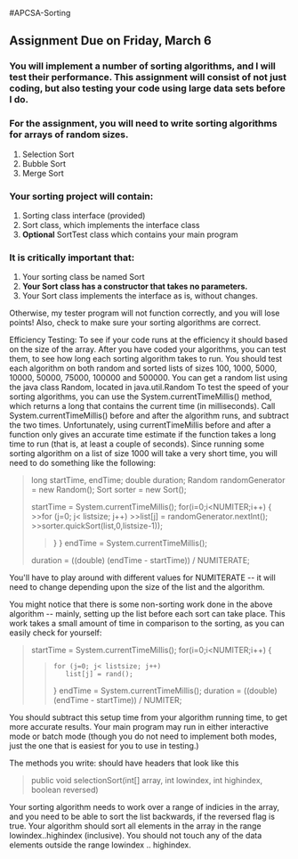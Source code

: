 #APCSA-Sorting

## Assignment Due on Friday, March 6

### You will implement a number of sorting algorithms, and I will test their performance. This assignment will consist of not just coding, but also testing your code using large data sets before I do.

### For the assignment, you will need to write sorting algorithms for arrays of random sizes. 
 
   1. Selection Sort
   2. Bubble Sort
   3.  Merge Sort


### Your sorting project will contain:

   1. Sorting class interface (provided)
   2. Sort class, which implements the interface class 
   3.  __Optional__ SortTest class which contains your main program 


### It is critically important that:

  1. Your sorting class be named Sort 
  2. __Your Sort class has a constructor that takes no parameters.__
  3.  Your Sort class implements the interface as is, without changes.
 
 Otherwise, my tester program will not function correctly, and you will lose points!  Also, check to make sure your sorting algorithms are correct.  

Efficiency Testing: To see if your code runs at the efficiency it should based on the size of the array.
 After you have coded your algorithms, you can test them, to see how long each sorting algorithm takes to run.  You should test each algorithm on both random and sorted lists of sizes 100, 1000, 5000, 10000, 50000, 75000, 100000 and 500000.  You can get a random list using the java class Random, located in java.util.Random  To test the speed of your sorting algorithms, you can use the System.currentTimeMillis() method, which returns a long that contains the current time (in milliseconds). Call System.currentTimeMillis() before and after the algorithm runs, and subtract the two times. Unfortunately,  using currentTimeMillis before and after a function only gives an accurate time estimate if the function takes a long time to run (that is, at least a couple of seconds).  Since running some sorting algorithm on a list of size 1000 will take a very short time, you will need to do something like the following:

   >long startTime, endTime;
   >double duration;
   >Random randomGenerator = new Random();
   >Sort sorter = new Sort();
   >
   >startTime = System.currentTimeMillis();
   >for(i=0;i<NUMITER;i++) {
      >>for (j=0; j< listsize; j++)
       >>list[j] = randomGenerator.nextInt();
       >>sorter.quickSort(list,0,listsize-1));
   >>   }
   >}
   >endTime = System.currentTimeMillis();
   >
   >duration = ((double) (endTime - startTime)) / NUMITERATE;

 You'll have to play around with different values for NUMITERATE -- it will need to change depending upon the size of the list and the algorithm.

You might notice that there is some non-sorting work done in the above algorithm -- mainly, setting up the list before each sort can take place.  This work takes a small amount of time in comparison to the sorting, as you can easily check for yourself:


 >  startTime = System.currentTimeMillis();
 >  for(i=0;i<NUMITER;i++) {
 >>     for (j=0; j< listsize; j++)
 >>        list[j] = rand();
 >>  }
 >  endTime = System.currentTimeMillis();
 >  duration = ((double) (endTime - startTime)) / NUMITER;
>
 You should subtract this setup time from your algorithm running time, to get more accurate results.  Your main program may run in either interactive mode or batch mode (though you do not need to implement both modes, just the one that is easiest for you to use in testing.)

The methods you write: should have headers that look like this
>public void selectionSort(int[] array, int lowindex, int highindex, boolean reversed)

Your sorting algorithm needs to work over a range of indicies in the array, and you need to be able to sort the list backwards, if the reversed flag is true.  Your algorithm should sort all elements in the array in the range lowindex..highindex (inclusive).  You should not touch any of the data elements outside the range lowindex .. highindex. 
